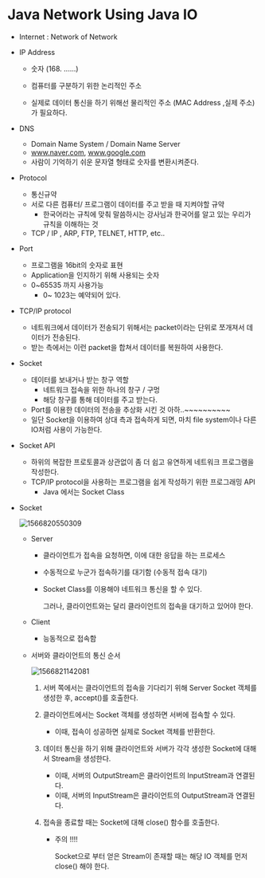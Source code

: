 # Java Network Using Java IO

- Internet : Network of Network

- IP Address

  - 숫자 (168. ......)

  - 컴퓨터를 구분하기 위한 논리적인 주소 
  - 실제로 데이터 통신을 하기 위해선 물리적인 주소 (MAC Address ,실제 주소)가 필요하다.

- DNS 

  - Domain Name System /  Domain Name Server
  - www.naver.com, www.google.com
  - 사람이 기억하기 쉬운 문자열 형태로 숫자를 변환시켜준다. 

- Protocol

  - 통신규약
  - 서로 다른 컴퓨터/ 프로그램이 데이터를 주고 받을 때 지켜야할 규약
    - 한국어라는 규칙에 맞춰 말씀하시는 강사님과 한국어를 알고 있는 우리가 규칙을 이해하는 것
  - TCP / IP , ARP, FTP, TELNET, HTTP, etc..

- Port 

  - 프로그램을 16bit의 숫자로 표현 
  - Application을 인지하기 위해 사용되는 숫자
  - 0~65535 까지 사용가능
    - 0~ 1023는 예약되어 있다.

- TCP/IP protocol

  - 네트워크에서 데이터가 전송되기 위해서는 packet이라는 단위로 쪼개져서 데이터가 전송된다.
  - 받는 측에서는 이런 packet을 합쳐서 데이터를 복원하여 사용한다.
  
- Socket

  - 데이터를 보내거나 받는 창구 역할
    - 네트워크 접속을 위한 하나의 창구 / 구멍
    - 해당 창구를 통해 데이터를 주고 받는다. 
  - Port를 이용한 데이터의 전송을 추상화 시킨 것 아하..~~~~~~~~~~ 
  - 일단 Socket을 이용하여 상대 측과 접속하게 되면, 마치 file system이나 다른 IO처럼 사용이 가능한다.

- Socket API 

  - 하위의 복잡한 프로토콜과 상관없이 좀 더 쉽고 유연하게 네트워크 프로그램을 작성한다.
  - TCP/IP protocol을 사용하는 프로그램을 쉽게 작성하기 위한 프로그래밍 API
    - Java 에서는 Socket Class

- Socket

  ![1566820550309](https://user-images.githubusercontent.com/39547788/63689651-79024000-c845-11e9-8173-215b0fb429b2.png)

  - Server

    - 클라이언트가 접속을 요청하면, 이에 대한 응답을 하는 프로세스

    - 수동적으로 누군가 접속하기를 대기함 (수동적 접속 대기)

    - Socket Class를 이용해야 네트워크 통신을 할 수 있다.

      그러나, 클라이언트와는 달리 클라이언트의 접속을 대기하고 있어야 한다. 
  
  - Client 
  
    - 능동적으로 접속함
  
  
  
  - 서버와 클라이언트의 통신 순서 
  
    ![1566821142081](https://user-images.githubusercontent.com/39547788/63689664-815a7b00-c845-11e9-89a2-73d4566b43d9.png)
  
    1. 서버 쪽에서는 클라이언트의 접속을 기다리기 위해 Server Socket 객체를 생성한 후, accept()를 호출한다. 
  
    2. 클라이언트에서는 Socket 객체를 생성하면 서버에 접속할 수 있다.
  
       - 이때, 접속이 성공하면 실제로 Socket 객체를 반환한다.
  
    3. 데이터 통신을 하기 위해 클라이언트와 서버가 각각 생성한 Socket에 대해서 Stream을 생성한다.
  
       - 이때, 서버의 OutputStream은 클라이언트의 InputStream과 연결된다.
       - 이때, 서버의 InputStream은 클라이언트의 OutputStream과 연결된다.
  
    4. 접속을 종료할 때는 Socket에 대해 close() 함수를 호출한다.
  
       - 주의 !!!! 
  
         Socket으로 부터 얻은 Stream이 존재할 때는 해당 IO 객체를 먼저 close() 해야 한다.
